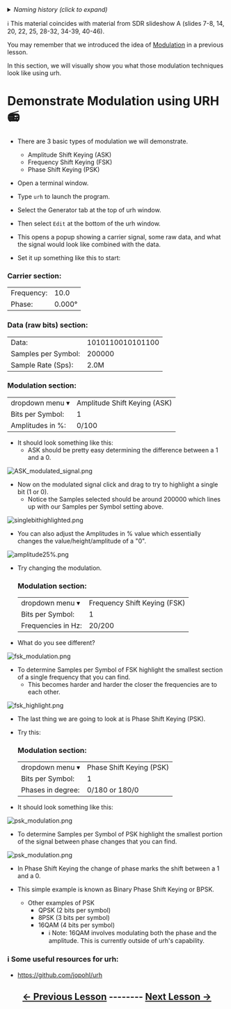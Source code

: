 <details><summary><i>Naming history (click to expand)</i></summary>
<pre>
2023 May 22: 020_Modulation.md
</pre>
</details>

ℹ️ This material coincides with material from SDR slideshow A (slides 7-8, 14, 20, 22, 25, 28-32, 34-39, 40-46).

You may remember that we introduced the idea of [Modulation](https://github.com/python-can-define-radio/sdr-course/blob/main/classroom_activities/Ch02_Basics/020_Sample_Rates_Intro.md#what-is-modulation) in a previous lesson. 

In this section, we will visually show you what those modulation techniques look like using urh.

# Demonstrate Modulation using URH 📻

- There are 3 basic types of modulation we will demonstrate.
    - Amplitude Shift Keying (ASK)
    - Frequency Shift Keying (FSK)
    - Phase Shift Keying (PSK)

- Open a terminal window.
  
- Type `urh` to launch the program.
  
- Select the Generator tab at the top of urh window.

- Then select `Edit` at the bottom of the urh window.

- This opens a popup showing a carrier signal, some raw data, and what the signal would look like combined with the data.

- Set it up something like this to start:

### Carrier section:

  | | |
  |-------|-----|
  |Frequency:| 10.0|
  |Phase:| 0.000°|  

### Data (raw bits) section:

  | | |
  |-------|-----|
  |Data:| 1010110010101100|
  |Samples per Symbol:| 200000|
  |Sample Rate (Sps):| 2.0M| 

### Modulation section:

  | | |
  |-------|-----|
  |dropdown menu ▾|Amplitude Shift Keying (ASK)|
  |Bits per Symbol:| 1|
  |Amplitudes in %:| 0/100|

- It should look something like this:
    - ASK should be pretty easy determining the difference between a 1 and a 0.
   
![ASK_modulated_signal.png](https://github.com/python-can-define-radio/sdr-course/blob/main/classroom_activities/Chx_Misc/Images/ASK_modulated_signal.png?raw=true)

- Now on the modulated signal click and drag to try to highlight a single bit (1 or 0).
    - Notice the Samples selected should be around 200000 which lines up with our Samples per Symbol setting above.

![singlebithighlighted.png](https://github.com/python-can-define-radio/sdr-course/blob/main/classroom_activities/Chx_Misc/Images/singlebithighlighted.png?raw=true)

- You can also adjust the Amplitudes in % value which essentially changes the value/height/amplitude of a "0".

![amplitude25%.png](https://github.com/python-can-define-radio/sdr-course/blob/main/classroom_activities/Chx_Misc/Images/amplitude25%25.png?raw=true)

- Try changing the modulation.

  ### Modulation section:

  | | |
  |-------|-----|
  |dropdown menu ▾|Frequency Shift Keying (FSK)|
  |Bits per Symbol:| 1|
  |Frequencies in Hz:|20/200|
  
- What do you see different?

![fsk_modulation.png](https://github.com/python-can-define-radio/sdr-course/blob/main/classroom_activities/Chx_Misc/Images/fsk_modulation.png?raw=true)

- To determine Samples per Symbol of FSK highlight the smallest section of a single frequency that you can find.
    - This becomes harder and harder the closer the frequencies are to each other.

![fsk_highlight.png](https://github.com/python-can-define-radio/sdr-course/blob/main/classroom_activities/Chx_Misc/Images/fsk_highlight.png?raw=true)

- The last thing we are going to look at is Phase Shift Keying (PSK).

- Try this:

  ### Modulation section:

  | | |
  |-------|-----|
  |dropdown menu ▾|Phase Shift Keying (PSK)|
  |Bits per Symbol:| 1|
  |Phases in degree:|0/180 or 180/0|
  
- It should look something like this:
  
![psk_modulation.png](https://github.com/python-can-define-radio/sdr-course/blob/main/classroom_activities/Chx_Misc/Images/psk_modulation.png?raw=true)

- To determine Samples per Symbol of PSK highlight the smallest portion of the signal between phase changes that you can find.

![psk_modulation.png](https://github.com/python-can-define-radio/sdr-course/blob/main/classroom_activities/Chx_Misc/Images/psk_highlight.png?raw=true)

- In Phase Shift Keying the change of phase marks the shift between a 1 and a 0.

- This simple example is known as Binary Phase Shift Keying or BPSK.
    - Other examples of PSK
        - QPSK (2 bits per symbol)
        - 8PSK (3 bits per symbol)
        - 16QAM (4 bits per symbol)
          - ℹ️ Note: 16QAM involves modulating both the phase and the amplitude. This is currently outside of urh's capability.

### ℹ️ Some useful resources for urh:

- https://github.com/jopohl/urh

## <p align="center">[&larr; Previous Lesson](https://github.com/python-can-define-radio/sdr-course/blob/main/classroom_activities/Ch03_Analyzing_Signals_URH/010_Install_URH.md)  --------  [Next Lesson &rarr;](https://github.com/python-can-define-radio/sdr-course/blob/main/classroom_activities/Ch03_Analyzing_Signals_URH/030_Generate_a_signal.md)</p>
